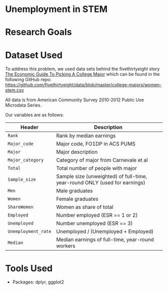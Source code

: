 # Unemployment in STEM



# Research Goals



# Dataset Used

To address this problem, we used data sets behind the fivethirtyeight story [The Economic Guide To Picking A College Major](https://fivethirtyeight.com/features/the-economic-guide-to-picking-a-college-major/) which can be found in the following GitHub repo: https://github.com/fivethirtyeight/data/blob/master/college-majors/women-stem.csv

All data is from American Community Survey 2010-2012 Public Use Microdata Series.

Our variables are as follows:

Header | Description
---|---------
`Rank` | Rank by median earnings
`Major_code` | Major code, FO1DP in ACS PUMS
`Major` | Major description
`Major_category` | Category of major from Carnevale et al
`Total` | Total number of people with major
`Sample_size` | Sample size (unweighted) of full-time, year-round ONLY (used for earnings)
`Men` | Male graduates
`Women` | Female graduates
`ShareWomen` | Women as share of total
`Employed` | Number employed (ESR == 1 or 2)
`Unemployed` | Number unemployed (ESR == 3)
`Unemployment_rate` | Unemployed / (Unemployed + Employed)
`Median` | Median earnings of full-time, year-round workers


# Tools Used

* Packages: dplyr, ggplot2
